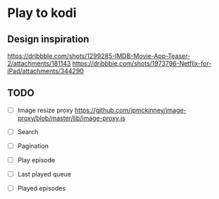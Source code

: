 # Play to kodi


## Design inspiration

https://dribbble.com/shots/1299285-IMDB-Movie-App-Teaser-2/attachments/181143
https://dribbble.com/shots/1973796-Netflix-for-iPad/attachments/344290

## TODO

* [ ] Image resize proxy https://github.com/jpmckinney/image-proxy/blob/master/lib/image-proxy.js
* [ ] Search
* [ ] Pagination
* [ ] Play episode
* [ ] Last played queue
* [ ] Played episodes
 

